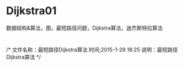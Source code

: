 # Dijkstra01
数据结构&amp;算法，图，最短路径问题，Dijkstra算法，迪杰斯特拉算法
#
/*
文件名称：最短路径Dijkstra算法
时间;2015-1-29 18:25
说明：最短路径Dijkstra算法 
*/ 
#
